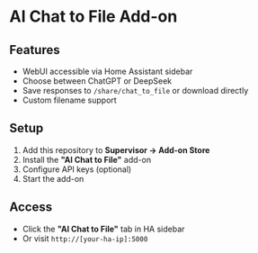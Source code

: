 # AI Chat to File Add-on

## Features
- WebUI accessible via Home Assistant sidebar
- Choose between ChatGPT or DeepSeek
- Save responses to `/share/chat_to_file` or download directly
- Custom filename support

## Setup
1. Add this repository to **Supervisor → Add-on Store**
2. Install the **"AI Chat to File"** add-on
3. Configure API keys (optional)
4. Start the add-on

## Access
- Click the **"AI Chat to File"** tab in HA sidebar
- Or visit `http://[your-ha-ip]:5000`